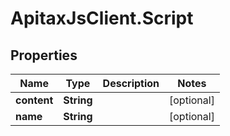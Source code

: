 # ApitaxJsClient.Script

## Properties
Name | Type | Description | Notes
------------ | ------------- | ------------- | -------------
**content** | **String** |  | [optional] 
**name** | **String** |  | [optional] 


